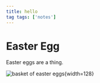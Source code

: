```yaml
---
title: hello
tag tags: ['notes']
---
```

# Easter Egg

Easter eggs are a thing.

![basket of easter eggs](https://upload.wikimedia.org/wikipedia/commons/archive/5/54/20070409184559%21Bg-easter-eggs.jpg){width=128}
